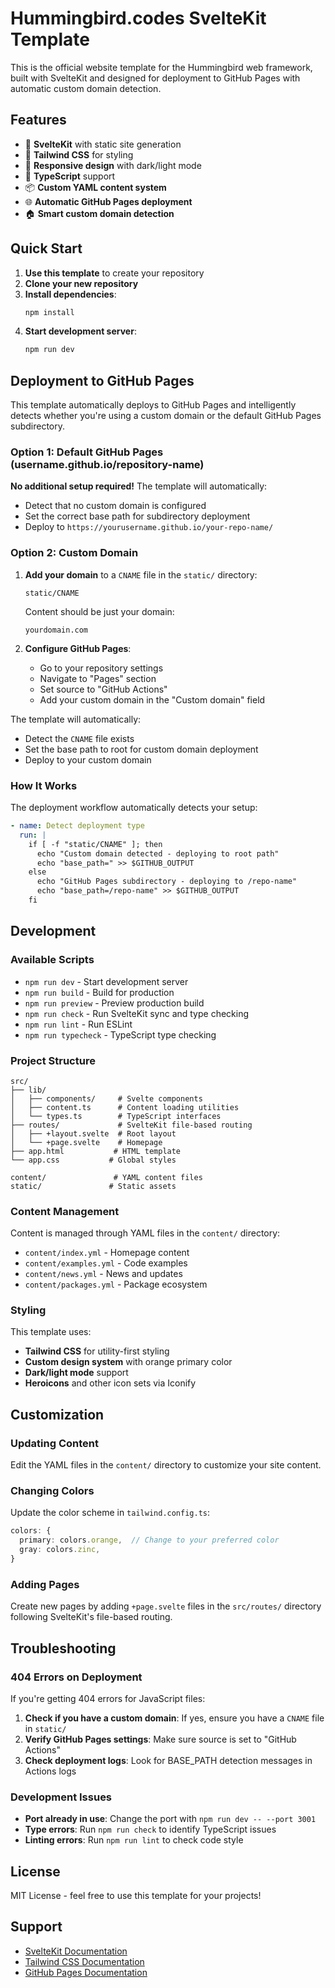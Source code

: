 # Hummingbird.codes SvelteKit Template

This is the official website template for the Hummingbird web framework, built with SvelteKit and designed for deployment to GitHub Pages with automatic custom domain detection.

## Features

- 🚀 **SvelteKit** with static site generation
- 🎨 **Tailwind CSS** for styling
- 📱 **Responsive design** with dark/light mode
- 🔧 **TypeScript** support
- 📦 **Custom YAML content system**
- 🌐 **Automatic GitHub Pages deployment**
- 🏠 **Smart custom domain detection**

## Quick Start

1. **Use this template** to create your repository
2. **Clone your new repository**
3. **Install dependencies**:
   ```bash
   npm install
   ```
4. **Start development server**:
   ```bash
   npm run dev
   ```

## Deployment to GitHub Pages

This template automatically deploys to GitHub Pages and intelligently detects whether you're using a custom domain or the default GitHub Pages subdirectory.

### Option 1: Default GitHub Pages (username.github.io/repository-name)

**No additional setup required!** The template will automatically:
- Detect that no custom domain is configured
- Set the correct base path for subdirectory deployment
- Deploy to `https://yourusername.github.io/your-repo-name/`

### Option 2: Custom Domain

1. **Add your domain** to a `CNAME` file in the `static/` directory:
   ```
   static/CNAME
   ```
   Content should be just your domain:
   ```
   yourdomain.com
   ```

2. **Configure GitHub Pages**:
   - Go to your repository settings
   - Navigate to "Pages" section
   - Set source to "GitHub Actions"
   - Add your custom domain in the "Custom domain" field

The template will automatically:
- Detect the `CNAME` file exists
- Set the base path to root for custom domain deployment
- Deploy to your custom domain

### How It Works

The deployment workflow automatically detects your setup:

```yaml
- name: Detect deployment type
  run: |
    if [ -f "static/CNAME" ]; then
      echo "Custom domain detected - deploying to root path"
      echo "base_path=" >> $GITHUB_OUTPUT
    else
      echo "GitHub Pages subdirectory - deploying to /repo-name"
      echo "base_path=/repo-name" >> $GITHUB_OUTPUT
    fi
```

## Development

### Available Scripts

- `npm run dev` - Start development server
- `npm run build` - Build for production
- `npm run preview` - Preview production build
- `npm run check` - Run SvelteKit sync and type checking
- `npm run lint` - Run ESLint
- `npm run typecheck` - TypeScript type checking

### Project Structure

```
src/
├── lib/
│   ├── components/     # Svelte components
│   ├── content.ts      # Content loading utilities
│   └── types.ts        # TypeScript interfaces
├── routes/             # SvelteKit file-based routing
│   ├── +layout.svelte  # Root layout
│   └── +page.svelte    # Homepage
├── app.html           # HTML template
└── app.css           # Global styles

content/               # YAML content files
static/               # Static assets
```

### Content Management

Content is managed through YAML files in the `content/` directory:

- `content/index.yml` - Homepage content
- `content/examples.yml` - Code examples
- `content/news.yml` - News and updates
- `content/packages.yml` - Package ecosystem

### Styling

This template uses:
- **Tailwind CSS** for utility-first styling
- **Custom design system** with orange primary color
- **Dark/light mode** support
- **Heroicons** and other icon sets via Iconify

## Customization

### Updating Content

Edit the YAML files in the `content/` directory to customize your site content.

### Changing Colors

Update the color scheme in `tailwind.config.ts`:

```typescript
colors: {
  primary: colors.orange,  // Change to your preferred color
  gray: colors.zinc,
}
```

### Adding Pages

Create new pages by adding `+page.svelte` files in the `src/routes/` directory following SvelteKit's file-based routing.

## Troubleshooting

### 404 Errors on Deployment

If you're getting 404 errors for JavaScript files:

1. **Check if you have a custom domain**: If yes, ensure you have a `CNAME` file in `static/`
2. **Verify GitHub Pages settings**: Make sure source is set to "GitHub Actions"
3. **Check deployment logs**: Look for BASE_PATH detection messages in Actions logs

### Development Issues

- **Port already in use**: Change the port with `npm run dev -- --port 3001`
- **Type errors**: Run `npm run check` to identify TypeScript issues
- **Linting errors**: Run `npm run lint` to check code style

## License

MIT License - feel free to use this template for your projects!

## Support

- [SvelteKit Documentation](https://kit.svelte.dev/)
- [Tailwind CSS Documentation](https://tailwindcss.com/)
- [GitHub Pages Documentation](https://docs.github.com/en/pages)